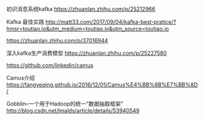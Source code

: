 
初识消息系统kafka
https://zhuanlan.zhihu.com/p/25212966

Kafka 最佳实践
http://matt33.com/2017/09/04/kafka-best-pratice/?hmsr=toutiao.io&utm_medium=toutiao.io&utm_source=toutiao.io

https://zhuanlan.zhihu.com/p/37016944

深入kafka生产消费模型
https://zhuanlan.zhihu.com/p/25227580

https://github.com/linkedin/camus

Camus介绍
https://fangyeqing.github.io/2016/12/01/Camus%E4%BB%8B%E7%BB%8D/

Gobblin–一个用于Hadoop的统一”数据抽取框架”
http://blog.csdn.net/lmalds/article/details/53940549
